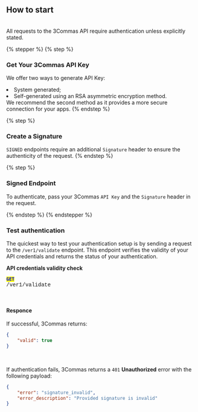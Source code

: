 ## How to start<br>
<br>
All requests to the 3Commas API require authentication unless explicitly stated.

{% stepper %}
{% step %}
### Get Your 3Commas API Key
We offer two ways to generate API Key:
<li> System generated;</li>
<li> Self-generated using an RSA asymmetric encryption method.</li>
We recommend the second method as it provides a more secure connection for your apps.
{% endstep %}

{% step %}
### Create a Signature
<code>SIGNED</code> endpoints require an additional <code>Signature</code> header to ensure the authenticity of the request. 
{% endstep %}

{% step %}
### Signed Endpoint
To authenticate, pass your 3Commas `API Key` and the `Signature` header in the request.

{% endstep %}
{% endstepper %}
<br>


### Test authentication<br>
<p> The quickest way to test your authentication setup is by sending a request to the <code>/ver1/validate</code> endpoint. This endpoint verifies the validity of your API credentials and returns the status of your authentication. </p>

<strong>API credentials validity check</strong><br>


<code><mark style="color:blue"><strong>GET</strong></mark></code><br>
<span style="font-family: 'Courier New', monospace;">/ver1/validate</span>


<br>

#### Responce

<p>
 If successful, 3Commas returns:</p>
</p>

```json
{
    "valid": true
}
```
<br>

<p>
    If authentication fails, 3Commas returns a <code>401</code> <strong>Unauthorized</strong> error with the following payload: 
</p>

```json
{
    "error": "signature_invalid",
    "error_description": "Provided signature is invalid"
}
```
